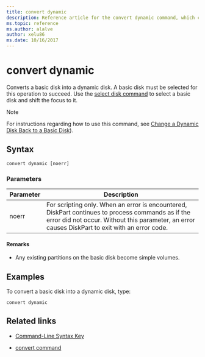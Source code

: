 ```yaml
---
title: convert dynamic
description: Reference article for the convert dynamic command, which converts a basic disk into a dynamic disk.
ms.topic: reference
ms.author: alalve
author: xelu86
ms.date: 10/16/2017
---
```


# convert dynamic

Converts a basic disk into a dynamic disk. A basic disk must be selected for this operation to succeed. Use the [select disk command](select-disk.md) to select a basic disk and shift the focus to it.

> [!NOTE]
> For instructions regarding how to use this command, see [Change a Dynamic Disk Back to a Basic Disk](/previous-versions/windows/it-pro/windows-server-2008-r2-and-2008/cc755238(v=ws.11))).

## Syntax

```
convert dynamic [noerr]
```

### Parameters

| Parameter | Description |
| --------- | ----------- |
| noerr | For scripting only. When an error is encountered, DiskPart continues to process commands as if the error did not occur. Without this parameter, an error causes DiskPart to exit with an error code. |

#### Remarks

- Any existing partitions on the basic disk become simple volumes.

## Examples

To convert a basic disk into a dynamic disk, type:

```
convert dynamic
```

## Related links

- [Command-Line Syntax Key](command-line-syntax-key.md)

- [convert command](convert.md)
